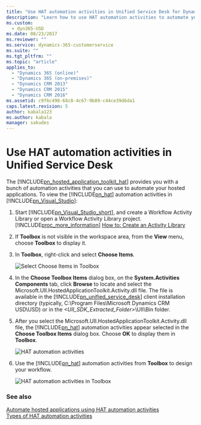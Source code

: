 ```yaml
---
title: "Use HAT automation activities in Unified Service Desk for Dynamics 365 Customer Engagement| MicrosoftDocs"
description: "Learn how to use HAT automation activities to automate your hosted applications in Unified Service Desk."
ms.custom:
  - dyn365-USD
ms.date: 08/23/2017
ms.reviewer: ""
ms.service: dynamics-365-customerservice
ms.suite: ""
ms.tgt_pltfrm: ""
ms.topic: "article"
applies_to: 
  - "Dynamics 365 (online)"
  - "Dynamics 365 (on-premises)"
  - "Dynamics CRM 2013"
  - "Dynamics CRM 2015"
  - "Dynamics CRM 2016"
ms.assetid: c9f6c498-68c8-4c67-9b89-c44ce39d6da1
caps.latest.revision: 5
author: kabala123
ms.author: kabala
manager: sakudes
---
```

# Use HAT automation activities in Unified Service Desk
The [!INCLUDE[pn_hosted_application_toolkit_hat](../includes/pn-hosted-application-toolkit-hat.md)] provides you with a bunch of automation activities that you can use to automate your hosted applications. To view the [!INCLUDE[pn_hat](../includes/pn-hat.md)] automation activities in [!INCLUDE[pn_Visual_Studio](../includes/pn-visual-studio.md)]:  
  
1. Start [!INCLUDE[pn_Visual_Studio_short](../includes/pn-visual-studio-short.md)], and create a Workflow Activity Library or open a Workflow Activity Library project. [!INCLUDE[proc_more_information](../includes/proc-more-information.md)] [How to: Create an Activity Library](https://msdn.microsoft.com/library/dd489393\(v=vs.110\).aspx)  
  
2. If **Toolbox** is not visible in the workspace area, from the **View** menu, choose **Toolbox** to display it.  
  
3. In **Toolbox**, right-click and select **Choose Items**.  
  
   ![Select Choose Items in Toolbox](../unified-service-desk/media/usd-view-hat-activities-1.png "Select Choose Items in Toolbox")  
  
4. In the **Choose Toolbox Items** dialog box, on the **System.Activities Components** tab, click **Browse** to locate and select the Microsoft.UII.HostedApplicationToolkit.Activity.dll file. The file is available in the [!INCLUDE[pn_unified_service_desk](../includes/pn-unified-service-desk.md)] client installation directory (typically, C:\Program Files\Microsoft Dynamics CRM USD\USD) or in the *<UII_SDK_Extracted_Folder>*\UII\Bin folder.  
  
5. After you select the Microsoft.UII.HostedApplicationToolkit.Activity.dll file, the [!INCLUDE[pn_hat](../includes/pn-hat.md)] automation activities appear selected in the **Choose Toolbox Items** dialog box. Choose **OK** to display them in **Toolbox**.  
  
   ![HAT automation activities](../unified-service-desk/media/usd-hat-automation-activities-selected.png "HAT automation activities")  
  
6. Use the [!INCLUDE[pn_hat](../includes/pn-hat.md)] automation activities from **Toolbox** to design your workflow.  
  
   ![HAT automation activities in Toolbox](../unified-service-desk/media/usd-hat-automation-activities-toolbox.png "HAT automation activities in Toolbox")  
  
### See also  
 [Automate hosted applications using HAT automation activities](../unified-service-desk/automate-hosted-applications-using-hat-automation-activities.md)   
 [Types of HAT automation activities](../unified-service-desk/types-of-hat-automation-activities.md)
